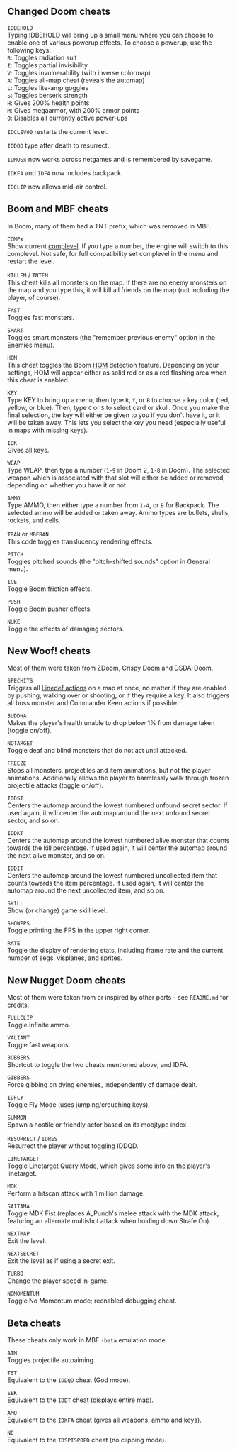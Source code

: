 ## Changed Doom cheats

`IDBEHOLD`  
Typing IDBEHOLD will bring up a small menu where you can choose to enable one of various powerup effects. To choose a powerup, use the following keys:  
`R`: Toggles radiation suit  
`I`: Toggles partial invisibility  
`V`: Toggles invulnerability (with inverse colormap)  
`A`: Toggles all-map cheat (reveals the automap)  
`L`: Toggles lite-amp goggles  
`S`: Toggles berserk strength  
`H`: Gives 200% health points  
`M`: Gives megaarmor, with 200% armor points  
`O`: Disables all currently active power-ups  

`IDCLEV00` restarts the current level.

`IDDQD` type after death to resurrect.

`IDMUSx` now works across netgames and is remembered by savegame.

`IDKFA` and `IDFA` now includes backpack.

`IDCLIP` now allows mid-air control.
    
## Boom and MBF cheats

In Boom, many of them had a TNT prefix, which was removed in MBF.

`COMPx`  
Show current [complevel](https://doomwiki.org/wiki/Woof!#Compatibility_modes). If you type a number, the engine will switch to this complevel. Not safe, for full compatibility set complevel in the menu and restart the level.

`KILLEM` / `TNTEM`  
This cheat kills all monsters on the map. If there are no enemy monsters on the map and you type this, it will kill all friends on the map (not including the player, of course).

`FAST`  
Toggles fast monsters.

`SMART`  
Toggles smart monsters (the "remember previous enemy" option in the Enemies menu).

`HOM`  
This cheat toggles the Boom [HOM](https://doomwiki.org/wiki/Hall_of_mirrors_effect) detection feature. Depending on your settings, HOM will appear either as solid red or as a red flashing area when this cheat is enabled.

`KEY`  
Type KEY to bring up a menu, then type `R`, `Y`, or `B` to choose a key color (red, yellow, or blue). Then, type `C` or `S` to select card or skull. Once you make the final selection, the key will either be given to you if you don't have it, or it will be taken away. This lets you select the key you need (especially useful in maps with missing keys).

`IDK`  
Gives all keys.

`WEAP`  
Type WEAP, then type a number (`1-9` in Doom 2, `1-8` in Doom). The selected weapon which is associated with that slot will either be added or removed, depending on whether you have it or not.

`AMMO`  
Type AMMO, then either type a number from `1-4`, or `B` for Backpack. The selected ammo will be added or taken away. Ammo types are bullets, shells, rockets, and cells.

`TRAN` or `MBFRAN`  
This code toggles translucency rendering effects.

`PITCH`  
Toggles pitched sounds (the "pitch-shifted sounds" option in General menu).

`ICE`  
Toggle Boom friction effects.

`PUSH`  
Toggle Boom pusher effects.

`NUKE`  
Toggle the effects of damaging sectors.

## New Woof! cheats

Most of them were taken from ZDoom, Crispy Doom and DSDA-Doom.

`SPECHITS`  
Triggers all [Linedef actions](https://doomwiki.org/wiki/Linedef_type) on a map at once, no matter if they are enabled by pushing, walking over or shooting, or if they require a key. It also triggers all boss monster and Commander Keen actions if possible.

`BUDDHA`  
Makes the player's health unable to drop below 1% from damage taken (toggle on/off).

`NOTARGET`  
Toggle deaf and blind monsters that do not act until attacked.

`FREEZE`  
Stops all monsters, projectiles and item animations, but not the player animations. Additionally allows the player to harmlessly walk through frozen projectile attacks (toggle on/off).

`IDDST`  
Centers the automap around the lowest numbered unfound secret sector. If used again, it will center the automap around the next unfound secret sector, and so on.

`IDDKT`  
Centers the automap around the lowest numbered alive monster that counts towards the kill percentage. If used again, it will center the automap around the next alive monster, and so on.

`IDDIT`  
Centers the automap around the lowest numbered uncollected item that counts towards the item percentage. If used again, it will center the automap around the next uncollected item, and so on.

`SKILL`  
Show (or change) game skill level.

`SHOWFPS`  
Toggle printing the FPS in the upper right corner.

`RATE`  
Toggle the display of rendering stats, including frame rate and the current number of segs, visplanes, and sprites.

## New Nugget Doom cheats

Most of them were taken from or inspired by other ports - see `README.md` for credits.

`FULLCLIP`  
Toggle infinite ammo.

`VALIANT`  
Toggle fast weapons.
    
`BOBBERS`  
Shortcut to toggle the two cheats mentioned above, and IDFA.
        
`GIBBERS`  
Force gibbing on dying enemies, independently of damage dealt.
    
`IDFLY`  
Toggle Fly Mode (uses jumping/crouching keys).
    
`SUMMON`  
Spawn a hostile or friendly actor based on its mobjtype index.
    
`RESURRECT` / `IDRES`  
Resurrect the player without toggling IDDQD.
    
`LINETARGET`  
Toggle Linetarget Query Mode, which gives some info on the player's linetarget.
    
`MDK`  
Perform a hitscan attack with 1 million damage.
    
`SAITAMA`  
Toggle MDK Fist (replaces A_Punch's melee attack with the MDK attack, featuring an alternate multishot attack when holding down Strafe On).
    
`NEXTMAP`  
Exit the level.
    
`NEXTSECRET`  
Exit the level as if using a secret exit.
    
`TURBO`  
Change the player speed in-game.

`NOMOMENTUM`  
Toggle No Momentum mode; reenabled debugging cheat.
    
## Beta cheats

These cheats only work in MBF `-beta` emulation mode.

`AIM`  
Toggles projectile autoaiming.

`TST`  
Equivalent to the `IDDQD` cheat (God mode).

`EEK`  
Equivalent to the `IDDT` cheat (displays entire map).

`AMO`  
Equivalent to the `IDKFA` cheat (gives all weapons, ammo and keys).

`NC`  
Equivalent to the `IDSPISPOPD` cheat (no clipping mode).

